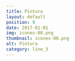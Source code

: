 ```yaml
---
title: Pintura
layout: default
position: 9
date: 2017-01-01
img: icones-08.png
thumbnail: icones-08.png
alt: Pintura
category: line_3
---
```

